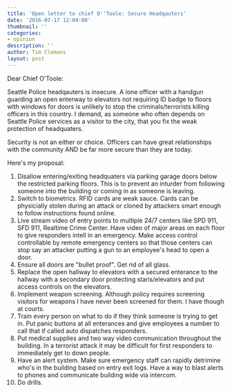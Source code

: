 ```yaml
---
title: 'Open letter to chief O''Toole: Secure Headqauters'
date: '2016-07-17 12:04:00'
thumbnail: ''
categories:
- opinion
description: ''
author: Tim Clemans
layout: post
---
```

Dear Chief O'Toole:

Seattle Police headqauters is insecure. A lone officer with a handgun guarding an open enterway to elevators not requiring ID badge to floors with windows for doors is unlikely to stop the criminals/terrorists killing officers in this country. I demand, as someone who often depends on Seattle Police services as a visitor to the city, that you fix the weak protection of headquaters. 

Security is not an either or choice. Officers can have great relationships with the community AND be far more secure than they are today.

Here's my proposal:

1. Disallow entering/exiting headquaters via parking garage doors below the restricted parking floors. This is to prevent an inturder from following someone into the building or coming in as someone is leaving.
2. Switch to biometrics. RFID cards are weak sauce. Cards can be physicially stolen during an attack or cloned by attackers smart enough to follow instructions found online.
3. Live stream video of entry points to multiple 24/7 centers like SPD 911, SFD 911, Realtime Crime Center. Have video of major areas on each floor to give responders intell in an emergency. Make access control controllable by remote emergency centers so that those centers can stop say an attacker putting a gun to an employee's head to open a door.
4. Ensure all doors are "bullet proof". Get rid of all glass.
5. Replace the open hallway to elevators with a secured enterance to the hallway with a secondary door protecting staris/elevators and put access controls on the elevators.
6. Implement weapon screening. Although policy requires screening visitors for weapons I have never been screened for them. I have though at courts.
7. Train every person on what to do if they think someone is trying to get in. Put panic buttons at all enterances and give employees a number to call that if called auto dispatches responders.
8. Put medical supplies and two way video communication throughout the building. In a terrorist attack it may be difficult for first responders to immediately get to down people.
9. Have an alert system. Make sure emergency staff can rapidly detrimine who's in the building based on entry exit logs. Have a way to blast alerts to phones and communicate building wide via intercom.
10. Do drills. 